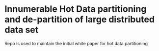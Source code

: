 # Innumerable Hot Data partitioning and de-partition of large distributed data set

Repo is used to maintain the initial white paper for hot data partitioning
